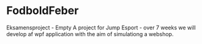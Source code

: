# FodboldFeber
Eksamensproject - Empty
A project for Jump Esport - over 7 weeks we will develop af wpf application with the aim of simulationg a webshop.
